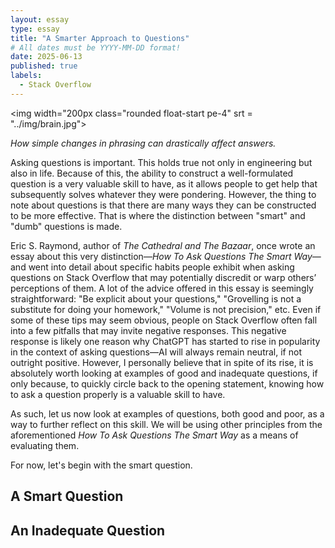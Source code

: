 ```yaml
---
layout: essay
type: essay
title: "A Smarter Approach to Questions"
# All dates must be YYYY-MM-DD format!
date: 2025-06-13
published: true
labels:
  - Stack Overflow
---
```

<img width="200px class="rounded float-start pe-4" srt = "../img/brain.jpg">

*How simple changes in phrasing can drastically affect answers.*

Asking questions is important. This holds true not only in engineering but also in life. Because of this, the ability to construct a well-formulated question is a very valuable skill to have, as it allows people to get help that subsequently solves whatever they were pondering. However, the thing to note about questions is that there are many ways they can be constructed to be more effective. That is where the distinction between "smart" and "dumb" questions is made.

Eric S. Raymond, author of *The Cathedral and The Bazaar*, once wrote an essay about this very distinction—*How To Ask Questions The Smart Way*—and went into detail about specific habits people exhibit when asking questions on Stack Overflow that may potentially discredit or warp others’ perceptions of them. A lot of the advice offered in this essay is seemingly straightforward: "Be explicit about your questions," "Grovelling is not a substitute for doing your homework," "Volume is not precision," etc. Even if some of these tips may seem obvious, people on Stack Overflow often fall into a few pitfalls that may invite negative responses. This negative response is likely one reason why ChatGPT has started to rise in popularity in the context of asking questions—AI will always remain neutral, if not outright positive. However, I personally believe that in spite of its rise, it is absolutely worth looking at examples of good and inadequate questions, if only because, to quickly circle back to the opening statement, knowing how to ask a question properly is a valuable skill to have.

As such, let us now look at examples of questions, both good and poor, as a way to further reflect on this skill. We will be using other principles from the aforementioned *How To Ask Questions The Smart Way* as a means of evaluating them.

For now, let's begin with the smart question.

## A Smart Question

## An Inadequate Question
